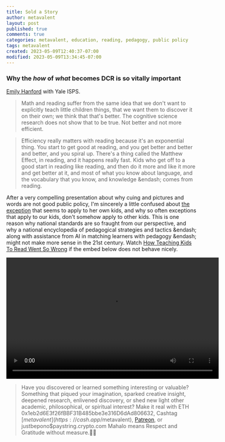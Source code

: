 ```yaml
---
title: Sold a Story
author: metavalent
layout: post
published: true
comments: true
categories: metavalent, education, reading, pedagogy, public policy
tags: metavalent
created: 2023-05-09T12:40:37-07:00
modified: 2023-05-09T13:34:45-07:00
---
```


### Why the *how* of *what* becomes DCR is so vitally important

[Emily Hanford](https://apmreports.org/reading) with Yale ISPS.

> Math and reading suffer from the same idea that we don't want to explicitly teach little children things, that we want them to discover it on their own; we think that that's better. The cognitive science research does not show that to be true. Not better and not more efficient.

> Efficiency really matters with reading because it's an exponential thing. You start to get good at reading, and you get better and better and better, and you spiral up. There's a thing called the Matthew Effect, in reading, and it happens really fast. Kids who get off to a good start in reading like reading, and then do it more and like it more and get better at it, and most of what you know about language, and the vocabulary that you know, and knowledge &endash; comes from reading.

After a very compelling presentation about why cuing and pictures and words are not good public policy, I'm sincerely a little confused about [the exception](https://youtu.be/TlRsxy2GF2c?t=1h8m8s) that seems to apply to her own kids, and why so often exceptions that apply to our kids, don't somehow apply to other kids. This is one reason why national standards are so fraught from our perspective, and why a national encyclopedia of pedagogical strategies and tactics &endash; along with assistance from AI in matching learners with pedagogy &endash; might not make more sense in the 21st century.
Watch [How Teaching Kids To Read Went So Wrong](https://youtu.be/TlRsxy2GF2c) if the embed below does not behave nicely. 

<video width="560" height="320" controls>
  <source src="https://youtu.be/TlRsxy2GF2c" type="video/mp4">
  <source src=src="https://youtu.be/TlRsxy2GF2c" type="video/webm">
Your browser does not support the video tag.
</video>

<!-- YouTube Player
<iframe id="ytplayer" type="text/html" width="560" height="320"
  src="https://youtu.be/TlRsxy2GF2c"
  frameborder="0"></iframe>
-->

<!-- Maybe HTML5 Audio Embed - GitHub LFS storage: append ?raw=true  
<audio controls>
  <source src="https://github.com/metavalent/metavalent.github.io/blob/gh-pages/assets/audio-video/FILENAME.mp4?raw=true" type="audio/mpeg">
  <source src="https://github.com/metavalent/metavalent.github.io/blob/gh-pages/assets/audio-video/FILENAME.mp4?raw=true" type="audio/ogg">
Your browser does not support the audio element.
</audio>
-->

<!-- For custom thumbnail
![alt text](/assets/images/image.jpg "title")
-->

<p></p>
<p></p>
<p></p>

> Have you discovered or learned something interesting or valuable? Something that piqued your imagination, sparked creative insight, deepened research, enlivened discovery, or shed new light other academic, philosophical, or spiritual interest? Make it real with ETH 0x1eb2d6E3f26fBBF31B485bbe3e316D6dAd806632, Cashtag [$metavalent](https://cash.app/$metavalent), [Patreon](https://patreon.com/metavalent), or justbepono$paystring.crypto.com Mahalo means Respect and Gratitude without measure.🙏🏼
